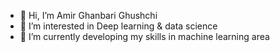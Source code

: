 - 👋 Hi, I’m Amir Ghanbari Ghushchi
- 👀 I’m interested in Deep learning & data science
- 🌱 I’m currently developing my skills in machine learning area

<!---
AmirGhnbr/AmirGhnbr is a ✨ special ✨ repository because its `README.md` (this file) appears on your GitHub profile.
You can click the Preview link to take a look at your changes.
--->
